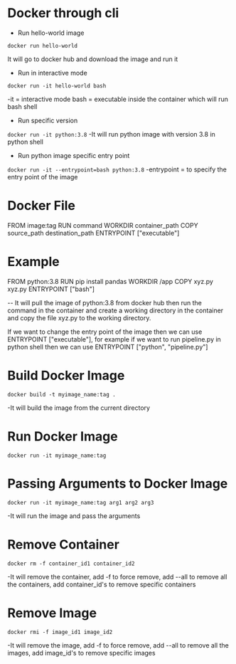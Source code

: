 # Docker through cli 

- Run hello-world image

`docker run hello-world`

It will go to docker hub and download the image and run it

- Run in interactive mode

`docker run -it hello-world bash`

-it = interactive mode
bash = executable inside the container which will run bash shell

- Run specific version

`docker run -it python:3.8`
-It will run python image with version 3.8 in python shell

- Run python image specific entry point

`docker run -it --entrypoint=bash python:3.8`
-entrypoint = to specify the entry point of the image

# Docker File

FROM image:tag
RUN command
WORKDIR container_path
COPY source_path destination_path
ENTRYPOINT ["executable"]

# Example
FROM python:3.8
RUN pip install pandas
WORKDIR /app
COPY xyz.py xyz.py
ENTRYPOINT ["bash"]

-- It will pull the image of python:3.8 from docker hub then run the command in the container and create a working directory in the container and copy the file xyz.py to the working directory.

If we want to change the entry point of the image then we can use ENTRYPOINT ["executable"], 
for example if we want to run pipeline.py in python shell then we can use ENTRYPOINT ["python", "pipeline.py"]

# Build Docker Image

`docker build -t myimage_name:tag .`

-It will build the image from the current directory

# Run Docker Image

`docker run -it myimage_name:tag`

# Passing Arguments to Docker Image

`docker run -it myimage_name:tag arg1 arg2 arg3`

-It will run the image and pass the arguments

# Remove Container

`docker rm -f container_id1 container_id2`

-It will remove the container, add -f to force remove, add --all to remove all the containers, add container_id's to remove specific containers

# Remove Image

`docker rmi -f image_id1 image_id2`

-It will remove the image, add -f to force remove, add --all to remove all the images, add image_id's to remove specific images


